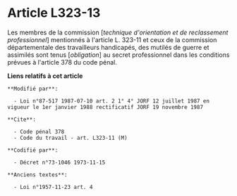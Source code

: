 # Article L323-13

Les membres de la commission [*technique d'orientation et de reclassement professionnel*] mentionnés à l'article L. 323-11 et
ceux de la commission départementale des travailleurs handicapés, des mutilés de guerre et assimilés sont tenus
[*obligation*] au secret professionnel dans les conditions prévues à l'article 378 du code pénal.

**Liens relatifs à cet article**

	**Modifié par**:

	  - Loi n°87-517 1987-07-10 art. 2 1° 4° JORF 12 juillet 1987 en vigueur le 1er janvier 1988 rectificatif JORF 19 novembre 1987

	**Cite**:

	  - Code pénal 378
	  - Code du travail - art. L323-11 (M)

	**Codifié par**:

	  - Décret n°73-1046 1973-11-15

	**Anciens textes**:

	  - Loi n°1957-11-23 art. 4
